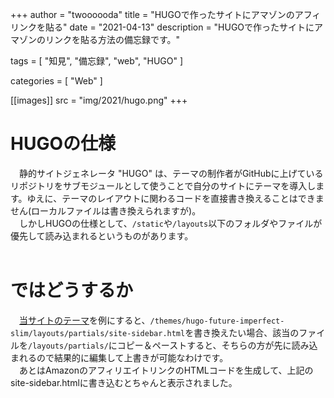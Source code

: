 +++
author = "twoooooda"
title = "HUGOで作ったサイトにアマゾンのアフィリンクを貼る"
date = "2021-04-13"
description = "HUGOで作ったサイトにアマゾンのリンクを貼る方法の備忘録です。"

tags = [
    "知見",
    "備忘録",
    "web",
    "HUGO"
]

categories = [
    "Web"
]

[[images]]
src = "img/2021/hugo.png"
+++

# HUGOの仕様
　静的サイトジェネレータ "HUGO" は、テーマの制作者がGitHubに上げているリポジトリをサブモジュールとして使うことで自分のサイトにテーマを導入します。ゆえに、テーマのレイアウトに関わるコードを直接書き換えることはできません(ローカルファイルは書き換えられますが)。 
<br>
　しかしHUGOの仕様として、`/static`や`/layouts`以下のフォルダやファイルが優先して読み込まれるというものがあります。
<br>
<br>

# ではどうするか
　[当サイトのテーマ](https://themes.gohugo.io/hugo-future-imperfect-slim/)を例にすると、`/themes/hugo-future-imperfect-slim/layouts/partials/site-sidebar.html`を書き換えたい場合、該当のファイルを`/layouts/partials/`にコピー＆ペーストすると、そちらの方が先に読み込まれるので結果的に編集して上書きが可能なわけです。
<br>
　あとはAmazonのアフィリエイトリンクのHTMLコードを生成して、上記のsite-sidebar.htmlに書き込むとちゃんと表示されました。
<br>
<br>

